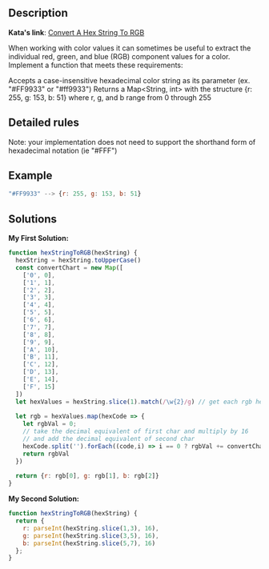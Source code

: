 ## Description

**Kata's link**: [Convert A Hex String To RGB](https://www.codewars.com/kata/5282b48bb70058e4c4000fa7/javascript)

When working with color values it can sometimes be useful to extract the individual red, green, and blue (RGB) component values for a color. Implement a function that meets these requirements:

Accepts a case-insensitive hexadecimal color string as its parameter (ex. "#FF9933" or "#ff9933")
Returns a Map<String, int> with the structure {r: 255, g: 153, b: 51} where r, g, and b range from 0 through 255

## Detailed rules

Note: your implementation does not need to support the shorthand form of hexadecimal notation (ie "#FFF")

## Example


```js
"#FF9933" --> {r: 255, g: 153, b: 51}
```

## Solutions

**My First Solution:**


```js
function hexStringToRGB(hexString) {
  hexString = hexString.toUpperCase()
  const convertChart = new Map([
    ['0', 0],
    ['1', 1],
    ['2', 2],
    ['3', 3],
    ['4', 4],
    ['5', 5],
    ['6', 6],
    ['7', 7],
    ['8', 8],
    ['9', 9],
    ['A', 10],
    ['B', 11],
    ['C', 12],
    ['D', 13],
    ['E', 14],
    ['F', 15]
  ])
  let hexValues = hexString.slice(1).match(/\w{2}/g) // get each rgb hex code eg. [[FF],[99],[33]]
  
  let rgb = hexValues.map(hexCode => {
    let rgbVal = 0;
    // take the decimal equivalent of first char and multiply by 16 
    // and add the decimal equivalent of second char
    hexCode.split('').forEach((code,i) => i == 0 ? rgbVal += convertChart.get(code)*16 : rgbVal += convertChart.get(code))
    return rgbVal
  })
  
  return {r: rgb[0], g: rgb[1], b: rgb[2]}
}
```

**My Second Solution:**

```js
function hexStringToRGB(hexString) {
  return {
    r: parseInt(hexString.slice(1,3), 16),
    g: parseInt(hexString.slice(3,5), 16),
    b: parseInt(hexString.slice(5,7), 16)
  };  
}
```


